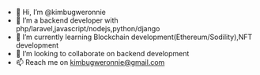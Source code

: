 - 👋 Hi, I’m @kimbugweronnie
- 👀 I’m a backend developer with  php/laravel,javascript/nodejs,python/django
- 🌱 I’m currently learning Blockchain development(Ethereum/Sodility),NFT development
- 💞️ I’m looking to collaborate on backend development
- 📫 Reach me on kimbugweronnie@gmail.com

<!---
kimbugweronnie/kimbugweronnie is a ✨ special ✨ repository because its `README.md` (this file) appears on your GitHub profile.
You can click the Preview link to take a look at your changes.
--->
